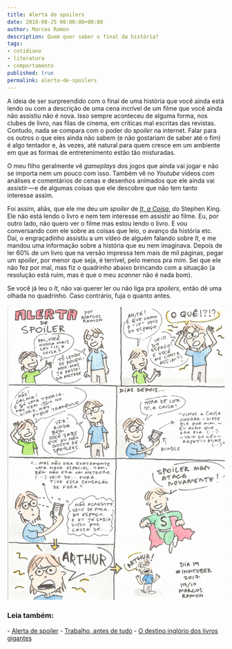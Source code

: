 ```yaml
---
title: Alerta de spoilers
date: 2018-08-25 00:00:00+00:00
author: Marcos Ramon
description: Quem quer saber o final da história?
tags:
- cotidiano
- literatura
- comportamento
published: true
permalink: alerta-de-spoilers
---
```

A ideia de ser surpreendido com o final de uma história que você ainda está lendo ou com a descrição de uma cena incrível de um filme que você ainda não assistiu não é nova. Isso sempre aconteceu de alguma forma, nos clubes de livro, nas filas de cinema, em críticas mal escritas das revistas. Contudo, nada se compara com o poder do *spoiler* na internet. Falar para os outros o que eles ainda não sabem (e não gostariam de saber até o fim) é algo tentador e, às vezes, até natural para quem cresce em um ambiente em que as formas de entretenimento estão tão misturadas.

O meu filho geralmente vê *gameplays* dos jogos que ainda vai jogar e não se importa nem um pouco com isso. Também vê no *Youtube* vídeos com análises e comentários de cenas e desenhos animados que ele ainda vai assistir — e de algumas coisas que ele descobre que não tem tanto interesse assim.

Foi assim, aliás, que ele me deu um *spoiler* de *[It, a Coisa](http://amzn.to/2x7w3n9)*, do Stephen King. Ele não está lendo o livro e nem tem interesse em assistir ao filme. Eu, por outro lado, não quero ver o filme mas estou lendo o livro. E vou conversando com ele sobre as coisas que leio, o avanço da história etc. Daí, o engraçadinho assistiu a um vídeo de alguém falando sobre *It*, e me mandou uma informação sobre a história que eu nem imaginava. Depois de ler 60% de um livro que na versão impressa tem mais de mil páginas, pegar um *spoiler*, por menor que seja, é terrível, pelo menos pra mim. Sei que ele não fez por mal, mas fiz o quadrinho abaixo brincando com a situação (a resolução está ruim, mas é que o meu *scanner* não é nada bom).

Se você já leu o *It*, não vai querer ler ou não liga pra *spoilers*, então dê uma olhada no quadrinho. Caso contrário, fuja o quanto antes.

<img src="/assets/img/alerta.png">



<h3>Leia também:</h3>
- <a href="/alerta-de-spoiler">Alerta de spoiler</a>
- <a href="/trabalho-antes-de-tudo">Trabalho, antes de tudo</a>
- <a href="/o-destino-inglorio-dos-livros-gigantes">O destino inglório dos livros gigantes</a>
